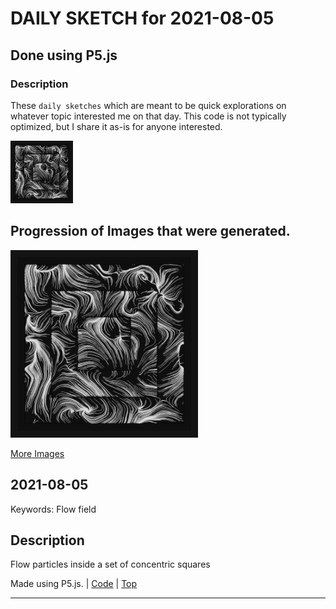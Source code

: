 # DAILY SKETCH for 2021-08-05

## Done using P5.js

### Description

These `daily sketches` which are meant to be quick explorations     on whatever topic interested me on that day. This code is not typically optimized, but I share it as-is     for anyone interested.

<img src = 'images/keep_2021-08-08-09-04-23.png' width = '100'> 

## Progression of Images that were generated.

<img src = 'images/keep_2021-08-08-09-04-23.png' width = '300'> 


[More Images](2021-08-05/images) 


 ## 2021-08-05
Keywords: Flow field
 

## Description 

 Flow particles inside a set of concentric squares
 

Made using P5.js. | [Code](2021/2021-08-05/) | [Top](#daily-sketches) 

-----

